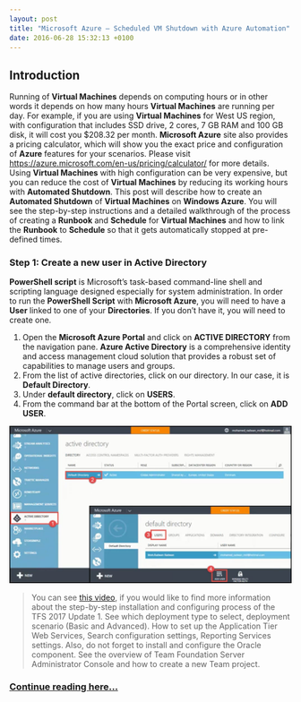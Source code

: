 ```yaml
---
layout: post
title: "Microsoft Azure – Scheduled VM Shutdown with Azure Automation"
date: 2016-06-28 15:32:13 +0100
---
```


## Introduction 

Running of **Virtual Machines** depends on computing hours or in other words it depends on how many hours **Virtual Machines** are running per day. For example, if you are using **Virtual Machines** for West US region, with configuration that includes SSD drive, 2 cores, 7 GB RAM and 100 GB disk, it will cost you \$208.32 per month. **Microsoft Azure** site also provides a pricing calculator, which will show you the exact price and configuration of **Azure** features for your scenarios. Please visit <https://azure.microsoft.com/en-us/pricing/calculator/> for more details. Using **Virtual Machines** with high configuration can be very expensive, but you can reduce the cost of **Virtual Machines** by reducing its working hours with **Automated Shutdown**. This post will describe how to create an **Automated Shutdown** of **Virtual Machines** on **Windows Azure**. You will see the step-by-step instructions and a detailed walkthrough of the process of creating a **Runbook** and **Schedule** for **Virtual Machines** and how to link the **Runbook** to **Schedule** so that it gets automatically stopped at pre-defined times.

### Step 1: Create a new user in Active Directory

**PowerShell script** is Microsoft’s task-based command-line shell and scripting language designed especially for system administration. In order to run the **PowerShell Script** with **Microsoft Azure**, you will need to have a **User** linked to one of your **Directories**. If you don’t have it, you will need to create one.

1. Open the **Microsoft Azure Portal** and click on **ACTIVE DIRECTORY** from the navigation pane. **Azure Active Directory** is a comprehensive identity and access management cloud solution that provides a robust set of capabilities to manage users and groups.
2. From the list of active directories, click on our directory. In our case, it is **Default Directory**.
3. Under **default directory**, click on **USERS**.
4. From the command bar at the bottom of the Portal screen, click on **ADD USER**.

![1-1 Create a new user to run the PowerShell Script with Microsoft Azure](/assets/img/2016/06/1-1-Create-a-new-user-to-run-the-PowerShell-Script-with-Microsoft-Azure-1024x569.jpg)

>You can see [this video](https://www.youtube.com/watch?v=rgf0IgktMQU&t=2s), if you would like to find more information about the step-by-step installation and configuring process of the TFS 2017 Update 1. See which deployment type to select, deployment scenario (Basic and Advanced). How to set up the Application Tier Web Services, Search configuration settings, Reporting Services settings. Also, do not forget to install and configure the Oracle component. See the overview of Team Foundation Server Administrator Console and how to create a new Team project.

### [Continue reading here...](http://www.testhouse.net/microsoft-azure-scheduled-vm-shutdown-with-azure-automation/)
